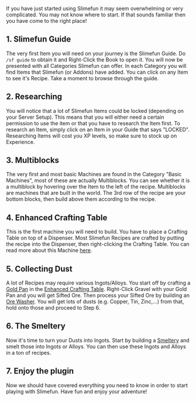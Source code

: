 If you have just started using Slimefun it may seem overwhelming or very complicated.
You may not know where to start.
If that sounds familiar then you have come to the right place!

## 1. Slimefun Guide
The very first Item you will need on your journey is the Slimefun Guide.
Do `/sf guide` to obtain it and Right-Click the Book to open it.
You will now be presented with all Categories Slimefun can offer.
In each Category you will find Items that Slimefun (or Addons) have added.
You can click on any Item to see it's Recipe.
Take a moment to browse through the guide.

## 2. Researching
You will notice that a lot of Slimefun Items could be locked (depending on your Server Setup).
This means that you will either need a certain permission to use the item or that you have to research the Item first.
To research an Item, simply click on an Item in your Guide that says "LOCKED".
Researching Items will cost you XP levels, so make sure to stock up on Experience.

## 3. Multiblocks
The very first and most basic Machines are found in the Category "Basic Machines", most of these are actually Multiblocks.
You can see whether it is a multiblock by hovering over the Item to the left of the recipe.
Multiblocks are machines that are built in the world.
The 3rd row of the recipe are your bottom blocks, then build above them according to the recipe.

## 4. Enhanced Crafting Table
This is the first machine you will need to build.
You have to place a Crafting Table on top of a Dispenser.
Most Slimefun Recipes are crafted by putting the recipe into the Dispenser, then right-clicking the Crafting Table.
You can read more about this Machine [here](https://github.com/TheBusyBiscuit/Slimefun4/wiki/Enhanced-Crafting-Table).

## 5. Collecting Dust
A lot of Recipes may require various Ingots/Alloys.
You start off by crafting a [Gold Pan](https://github.com/TheBusyBiscuit/Slimefun4/wiki/Gold-Pan) in the [Enhanced Crafting Table](https://github.com/TheBusyBiscuit/Slimefun4/wiki/Enhanced-Crafting-Table).
Right-Click Gravel with your Gold Pan and you will get Sifted Ore.
Then process your Sifted Ore by building an [Ore Washer](https://github.com/TheBusyBiscuit/Slimefun4/wiki/Ore-Washer).
You will get lots of dusts (e.g. Copper, Tin, Zinc,...) from that, hold onto those and proceed to Step 6.

## 6. The Smeltery
Now it's time to turn your Dusts into Ingots.
Start by building a [Smeltery](https://github.com/TheBusyBiscuit/Slimefun4/wiki/Smeltery) and smelt those into Ingots or Alloys.
You can then use these Ingots and Alloys in a ton of recipes.

## 7. Enjoy the plugin
Now we should have covered everything you need to know in order to start playing with Slimefun.
Have fun and enjoy your adventure!
